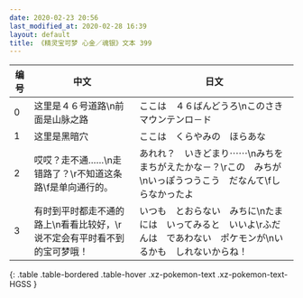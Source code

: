 ```yaml
---
date: 2020-02-23 20:56
last_modified_at: 2020-02-28 16:39
layout: default
title: 《精灵宝可梦 心金／魂银》文本 399
---
```

| 编号 | 中文 | 日文 |
| ---- | ---- | ---- |
| 0 | 这里是４６号道路\n前面是山脉之路 | ここは　４６ばんどうろ\nこのさき　マウンテンロ－ド |
| 1 | 这里是黑暗穴 | ここは　くらやみの　ほらあな |
| 2 | 哎哎？走不通……\n走错路了？\r不知道这条路\f是单向通行的。 | あれれ？　いきどまり⋯⋯\nみちを　まちがえたかな－？\rこの　みちが\nいっぽうつうこう　だなんて\fしらなかったよ |
| 3 | 有时到平时都走不通的路上\n看看比较好，\r说不定会有平时看不到的宝可梦哦！ | いつも　とおらない　みちに\nたまには　いってみると　いいよ\rふだんは　であわない　ポケモンが\nいるかも　しれないからね！ |
{: .table .table-bordered .table-hover .xz-pokemon-text .xz-pokemon-text-HGSS }